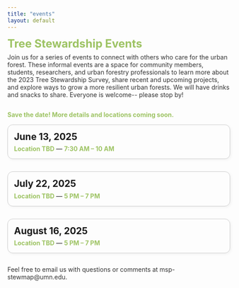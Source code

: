 ```yaml
---
title: "events"
layout: default
---
```


<style>
  .event-box {
    border: 1px solid #ccc;
    border-radius: 12px;
    padding: 1em;
    margin-bottom: 2em;
    box-shadow: 2px 2px 6px rgba(0,0,0,0.05);
  }

  .event-date {
    font-size: 1.5em;
    font-weight: bold;
    margin-bottom: 0.3em;
  }

  .event-title {
    font-size: 1.2em;
    font-weight: bold;
    margin-bottom: 0.2em;
  }

  .event-highlight {
    color: #9dc363;
    font-weight: bold;
  }
   .event-header {
    color: #9dc363;
    font-size: 1.8em;
    font-weight: bold;
    margin-bottom: 0.3em;
  }

  .event-subtext {
    font-size: 1em;
    color: #333;
    margin-bottom: 2em;
  }
</style>

<div class="event-header">Tree Stewardship Events</div>
<div class="event-subtext">
  Join us for a series of events to connect with others who care for the urban forest. These informal events are a space for community members, students, researchers, and urban forestry professionals to learn more about the 2023 Tree Stewardship Survey, share recent and upcoming projects, and explore ways to grow a more resilient urban forests. We will have drinks and snacks to share. Everyone is welcome-- please stop by! 
</div>

<p class="event-highlight">Save the date! More details and locations coming soon.</p>

<div class="event-box">
  <div class="event-date">June 13, 2025</div>
  <div>
    <span class="event-highlight">Location TBD</span> — <span class="event-highlight">7:30 AM – 10 AM</span>
  </div>
</div>

<div class="event-box">
  <div class="event-date">July 22, 2025</div>
  <div>
    <span class="event-highlight">Location TBD</span> — <span class="event-highlight">5 PM – 7 PM</span>
  </div>
</div>

<div class="event-box">
  <div class="event-date">August 16, 2025</div>
  <div>
    <span class="event-highlight">Location TBD</span> — <span class="event-highlight">5 PM – 7 PM</span>
  </div>
</div>

<div class="event-subtext">
  Feel free to email us  with questions or comments at msp-stewmap@umn.edu.
</div>
